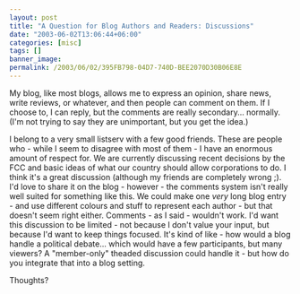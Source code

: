 ```yaml
---
layout: post
title: "A Question for Blog Authors and Readers: Discussions"
date: "2003-06-02T13:06:44+06:00"
categories: [misc]
tags: []
banner_image: 
permalink: /2003/06/02/395FB798-04D7-740D-BEE2070D30B06E8E
---
```


My blog, like most blogs, allows me to express an opinion, share news, write reviews, or whatever, and then people can comment on them. If I choose to, I can reply, but the comments are really secondary... normally. (I'm not trying to say they are unimportant, but you get the idea.)

I belong to a very small listserv with a few good friends. These are people who - while I seem to disagree with most of them - I have an enormous amount of respect for. We are currently discussing recent decisions by the FCC and basic ideas of what our country should allow corporations to do. I think it's a great discussion (although my friends are completely wrong ;). I'd love to share it on the blog - however - the comments system isn't really well suited for something like this. We could make one <i>very</i> long blog entry - and use different colours and stuff to represent each author - but that doesn't seem right either.  Comments - as I said - wouldn't work. I'd want this discussion to be limited - not because I don't value your input, but because I'd want to keep things focused. It's kind of like - how would a blog handle a political debate... which would have a few participants, but many viewers? A "member-only" theaded discussion could handle it - but how do you integrate that into a blog setting.

Thoughts?
